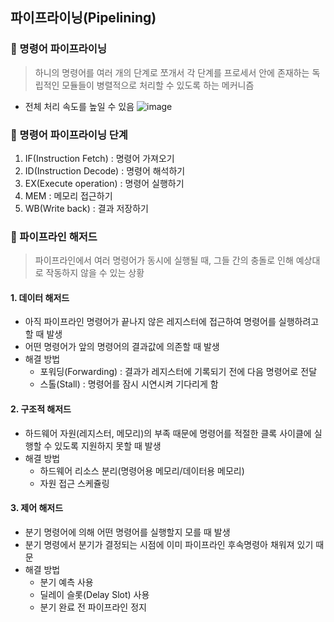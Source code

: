 ## 파이프라이닝(Pipelining)


### 📍 명령어 파이프라이닝
> 하니의 명령어를 여러 개의 단계로 쪼개서 각 단계를 프로세서 안에 존재하는 독립적인 모듈들이 병렬적으로 처리할 수 있도록 하는 메커니즘
- 전체 처리 속도를 높일 수 있음
![image](https://github.com/user-attachments/assets/254a1965-659e-4d0e-b3ad-50a5ad4d0a0c)


### 📍 명령어 파이프라이닝 단계
1. IF(Instruction Fetch) : 명령어 가져오기
2. ID(Instruction Decode) : 명령어 해석하기
3. EX(Execute operation) : 명령어 실행하기
4. MEM : 메모리 접근하기
5. WB(Write back) : 결과 저장하기


### 📍 파이프라인 해저드
> 파이프라인에서 여러 명령어가 동시에 실행될 때, 그들 간의 충돌로 인해 예상대로 작동하지 않을 수 있는 상황


#### 1. 데이터 해저드
- 아직 파이프라인 명령어가 끝나지 않은 레지스터에 접근하여 명령어를 실행하려고 할 때 발생
- 어떤 명령어가 앞의 명령어의 결과값에 의존할 때 발생
- 해결 방법
  - 포워딩(Forwarding) : 결과가 레지스터에 기록되기 전에 다음 명령어로 전달
  - 스톨(Stall) : 명령어를 잠시 시연시켜 기다리게 함


#### 2. 구조적 해저드
- 하드웨어 자원(레지스터, 메모리)의 부족 때문에 명령어를 적절한 클록 사이클에 실행할 수 있도록 지원하지 못할 때 발생
- 해결 방법
  - 하드웨어 리소스 분리(명령어용 메모리/데이터용 메모리)
  - 자원 접근 스케쥴링

#### 3. 제어 해저드
- 분기 명령어에 의해 어떤 명령어를 실행할지 모를 때 발생
- 분기 명령에서 분기가 결정되는 시점에 이미 파이프라인 후속명령아 채워져 있기 때문
- 해결 방법
  - 분기 예측 사용
  - 딜레이 슬롯(Delay Slot) 사용
  - 분기 완료 전 파이프라인 정지
